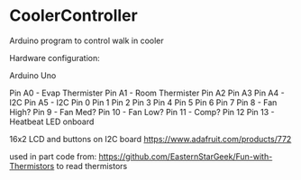 # CoolerController
Arduino program to control walk in cooler

Hardware configuration:

Arduino Uno

Pin A0 - Evap Thermister
Pin A1 - Room Thermister
Pin A2
Pin A3
Pin A4 - I2C
Pin A5 - I2C
Pin 0
Pin 1
Pin 2
Pin 3
Pin 4
Pin 5
Pin 6
Pin 7
Pin 8 - Fan High?
Pin 9 - Fan Med?
Pin 10 - Fan Low?
Pin 11 - Comp?
Pin 12
Pin 13 - Heatbeat LED onboard



16x2 LCD and buttons on I2C board
https://www.adafruit.com/products/772

used in part code from: https://github.com/EasternStarGeek/Fun-with-Thermistors to read thermistors
